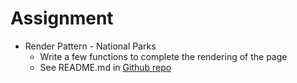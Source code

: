 # Assignment

* Render Pattern - National Parks
    * Write a few functions to complete the rendering of the page
    * See README.md in [Github repo](https://github.com/Thinkful-Ed/starter-national-parks)